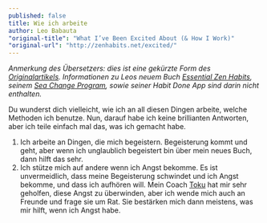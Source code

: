 ```yaml
---
published: false
title: Wie ich arbeite
author: Leo Babauta
"original-title": "What I’ve Been Excited About (& How I Work)"
"original-url": "http://zenhabits.net/excited/"
---
```


_Anmerkung des Übersetzers: dies ist eine gekürzte Form des [Originalartikels](http://zenhabits.net/excited/). Informationen zu Leos neuem Buch [Essential Zen Habits](http://zenhabits.net/essential/), seinem [Sea Change Program](http://seachange.zenhabits.net/), sowie seiner Habit Done App sind darin nicht enthalten._

Du wunderst dich vielleicht, wie ich an all diesen Dingen arbeite, welche Methoden ich benutze. Nun, darauf habe ich keine brillianten Antworten, aber ich teile einfach mal das, was ich gemacht habe.

1. Ich arbeite an Dingen, die mich begeistern. Begeisterung kommt und geht, aber wenn ich unglaublich begeistert bin über mein neues Buch, dann hilft das sehr.
2. Ich stütze mich auf andere wenn ich Angst bekomme. Es ist unvermeidlich, dass meine Begeisterung schwindet und ich Angst bekomme, und dass ich aufhören will. Mein Coach [Toku](http://unexecutive.com/) hat mir sehr geholfen, diese Angst zu überwinden, aber ich wende mich auch an Freunde und frage sie um Rat. Sie bestärken mich dann meistens, was mir hilft, wenn ich Angst habe.
